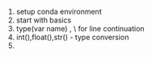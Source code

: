 
1) setup conda environment
2) start with basics 
3) type(var name)  , \ for line continuation
4) int(),float(),str() - type conversion
5) 